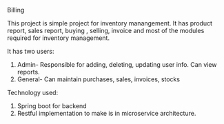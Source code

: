 <h>Billing<h>

This project is simple project for inventory manangement. It has product report, sales report, buying , selling, invoice and most of the modules required for inventory management.

It has two users:
1) Admin- Responsible for adding, deleting, updating user info. Can view reports.
2) General- Can maintain purchases, sales, invoices, stocks

Technology used:
1) Spring boot for backend
2) Restful implementation to make is in microservice architecture.
